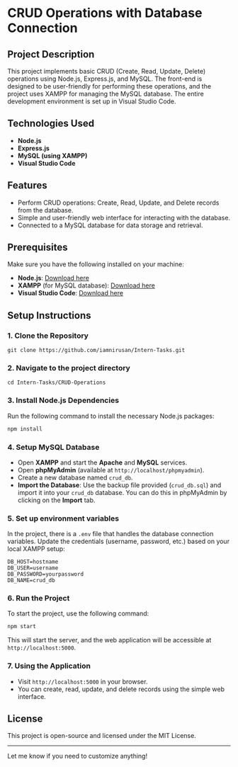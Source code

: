 # CRUD Operations with Database Connection

## Project Description
This project implements basic CRUD (Create, Read, Update, Delete) operations using Node.js, Express.js, and MySQL. The front-end is designed to be user-friendly for performing these operations, and the project uses XAMPP for managing the MySQL database. The entire development environment is set up in Visual Studio Code.

## Technologies Used
- **Node.js**
- **Express.js**
- **MySQL (using XAMPP)**
- **Visual Studio Code**

## Features
- Perform CRUD operations: Create, Read, Update, and Delete records from the database.
- Simple and user-friendly web interface for interacting with the database.
- Connected to a MySQL database for data storage and retrieval.

## Prerequisites
Make sure you have the following installed on your machine:
- **Node.js**: [Download here](https://nodejs.org/)
- **XAMPP** (for MySQL database): [Download here](https://www.apachefriends.org/index.html)
- **Visual Studio Code**: [Download here](https://code.visualstudio.com/)

## Setup Instructions

### 1. Clone the Repository
```
git clone https://github.com/iamnirusan/Intern-Tasks.git
```
### 2. Navigate to the project directory
```
cd Intern-Tasks/CRUD-Operations
```

### 3. Install Node.js Dependencies
Run the following command to install the necessary Node.js packages:
```bash
npm install
```

### 4. Setup MySQL Database
- Open **XAMPP** and start the **Apache** and **MySQL** services.
- Open **phpMyAdmin** (available at `http://localhost/phpmyadmin`).
- Create a new database named `crud_db`.
- **Import the Database**: Use the backup file provided (`crud_db.sql`) and import it into your `crud_db` database. You can do this in phpMyAdmin by clicking on the **Import** tab.

### 5. Set up environment variables
In the project, there is a `.env` file that handles the database connection variables. Update the credentials (username, password, etc.) based on your local XAMPP setup:

```
DB_HOST=hostname
DB_USER=username
DB_PASSWORD=yourpassword
DB_NAME=crud_db
```

### 6. Run the Project
To start the project, use the following command:
```bash
npm start
```
This will start the server, and the web application will be accessible at `http://localhost:5000`.

### 7. Using the Application
- Visit `http://localhost:5000` in your browser.
- You can create, read, update, and delete records using the simple web interface.

## License
This project is open-source and licensed under the MIT License.






---

Let me know if you need to customize anything!
